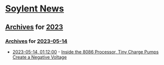 # [Soylent News](../../../README.md)

## [Archives](../../index.md) for [2023](../index.md)

### [Archives](../../index.md) for [2023-05-14](index.md)

* [2023-05-14, 01:12:00](https://soylentnews.org/article.pl?sid=23/05/12/1244227&from=rss) - [Inside the 8086 Processor, Tiny Charge Pumps Create a Negative Voltage](https://soylentnews.org/article.pl?sid=23/05/12/1244227&from=rss)
